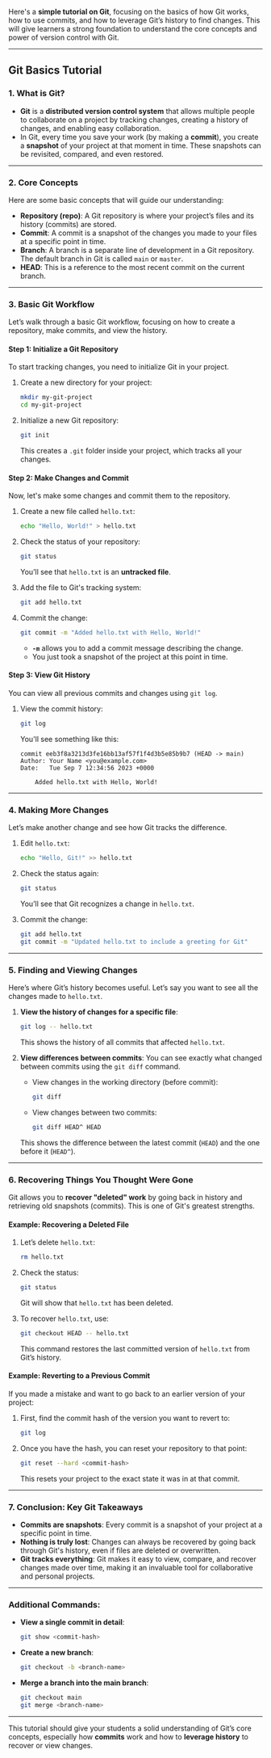 Here's a **simple tutorial on Git**, focusing on the basics of how Git works, how to use commits, and how to leverage Git’s history to find changes. This will give learners a strong foundation to understand the core concepts and power of version control with Git.

---

## **Git Basics Tutorial**

### 1. **What is Git?**
- **Git** is a **distributed version control system** that allows multiple people to collaborate on a project by tracking changes, creating a history of changes, and enabling easy collaboration.
- In Git, every time you save your work (by making a **commit**), you create a **snapshot** of your project at that moment in time. These snapshots can be revisited, compared, and even restored.

---

### 2. **Core Concepts**
Here are some basic concepts that will guide our understanding:

- **Repository (repo)**: A Git repository is where your project’s files and its history (commits) are stored.
- **Commit**: A commit is a snapshot of the changes you made to your files at a specific point in time.
- **Branch**: A branch is a separate line of development in a Git repository. The default branch in Git is called `main` or `master`.
- **HEAD**: This is a reference to the most recent commit on the current branch.

---

### 3. **Basic Git Workflow**

Let’s walk through a basic Git workflow, focusing on how to create a repository, make commits, and view the history.

#### **Step 1: Initialize a Git Repository**
To start tracking changes, you need to initialize Git in your project.

1. Create a new directory for your project:
   ```bash
   mkdir my-git-project
   cd my-git-project
   ```

2. Initialize a new Git repository:
   ```bash
   git init
   ```
   This creates a `.git` folder inside your project, which tracks all your changes.

#### **Step 2: Make Changes and Commit**
Now, let's make some changes and commit them to the repository.

1. Create a new file called `hello.txt`:
   ```bash
   echo "Hello, World!" > hello.txt
   ```

2. Check the status of your repository:
   ```bash
   git status
   ```
   You’ll see that `hello.txt` is an **untracked file**.

3. Add the file to Git's tracking system:
   ```bash
   git add hello.txt
   ```

4. Commit the change:
   ```bash
   git commit -m "Added hello.txt with Hello, World!"
   ```
   - **`-m`** allows you to add a commit message describing the change.
   - You just took a snapshot of the project at this point in time.

#### **Step 3: View Git History**
You can view all previous commits and changes using `git log`.

1. View the commit history:
   ```bash
   git log
   ```

   You'll see something like this:
   ```
   commit eeb3f8a3213d3fe16bb13af57f1f4d3b5e85b9b7 (HEAD -> main)
   Author: Your Name <you@example.com>
   Date:   Tue Sep 7 12:34:56 2023 +0000

       Added hello.txt with Hello, World!
   ```

---

### 4. **Making More Changes**
Let’s make another change and see how Git tracks the difference.

1. Edit `hello.txt`:
   ```bash
   echo "Hello, Git!" >> hello.txt
   ```

2. Check the status again:
   ```bash
   git status
   ```
   You’ll see that Git recognizes a change in `hello.txt`.

3. Commit the change:
   ```bash
   git add hello.txt
   git commit -m "Updated hello.txt to include a greeting for Git"
   ```

---

### 5. **Finding and Viewing Changes**
Here’s where Git’s history becomes useful. Let’s say you want to see all the changes made to `hello.txt`.

1. **View the history of changes for a specific file**:
   ```bash
   git log -- hello.txt
   ```
   This shows the history of all commits that affected `hello.txt`.

2. **View differences between commits**:
   You can see exactly what changed between commits using the `git diff` command.

   - View changes in the working directory (before commit):
     ```bash
     git diff
     ```

   - View changes between two commits:
     ```bash
     git diff HEAD^ HEAD
     ```

   This shows the difference between the latest commit (`HEAD`) and the one before it (`HEAD^`).

---

### 6. **Recovering Things You Thought Were Gone**
Git allows you to **recover "deleted" work** by going back in history and retrieving old snapshots (commits). This is one of Git's greatest strengths.

#### Example: Recovering a Deleted File
1. Let’s delete `hello.txt`:
   ```bash
   rm hello.txt
   ```

2. Check the status:
   ```bash
   git status
   ```
   Git will show that `hello.txt` has been deleted.

3. To recover `hello.txt`, use:
   ```bash
   git checkout HEAD -- hello.txt
   ```

   This command restores the last committed version of `hello.txt` from Git’s history.

#### Example: Reverting to a Previous Commit
If you made a mistake and want to go back to an earlier version of your project:

1. First, find the commit hash of the version you want to revert to:
   ```bash
   git log
   ```

2. Once you have the hash, you can reset your repository to that point:
   ```bash
   git reset --hard <commit-hash>
   ```

   This resets your project to the exact state it was in at that commit.

---

### 7. **Conclusion: Key Git Takeaways**
- **Commits are snapshots**: Every commit is a snapshot of your project at a specific point in time.
- **Nothing is truly lost**: Changes can always be recovered by going back through Git's history, even if files are deleted or overwritten.
- **Git tracks everything**: Git makes it easy to view, compare, and recover changes made over time, making it an invaluable tool for collaborative and personal projects.

---

### Additional Commands:
- **View a single commit in detail**:
  ```bash
  git show <commit-hash>
  ```

- **Create a new branch**:
  ```bash
  git checkout -b <branch-name>
  ```

- **Merge a branch into the main branch**:
  ```bash
  git checkout main
  git merge <branch-name>
  ```

---

This tutorial should give your students a solid understanding of Git’s core concepts, especially how **commits** work and how to **leverage history** to recover or view changes.
